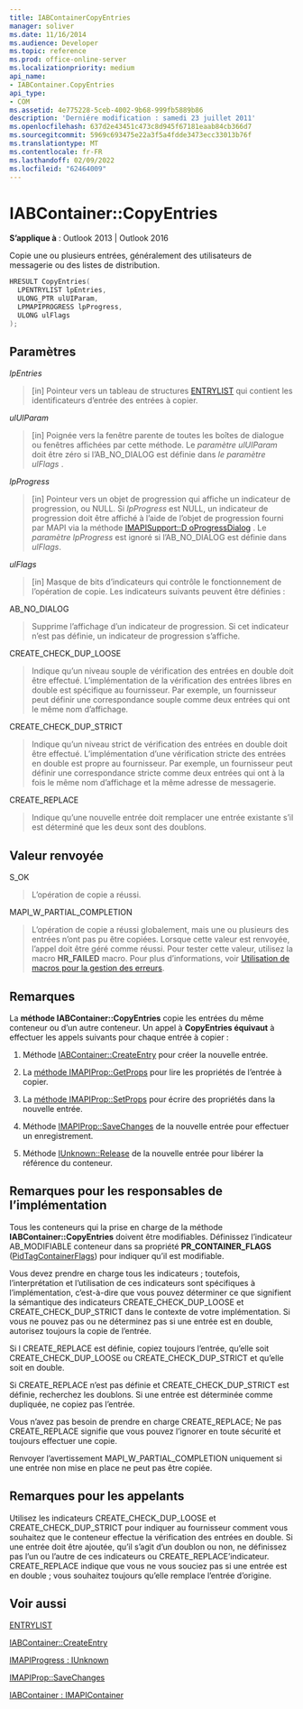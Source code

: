 ```yaml
---
title: IABContainerCopyEntries
manager: soliver
ms.date: 11/16/2014
ms.audience: Developer
ms.topic: reference
ms.prod: office-online-server
ms.localizationpriority: medium
api_name:
- IABContainer.CopyEntries
api_type:
- COM
ms.assetid: 4e775228-5ceb-4002-9b68-999fb5889b86
description: 'Derniére modification : samedi 23 juillet 2011'
ms.openlocfilehash: 637d2e43451c473c8d945f67181eaab84cb366d7
ms.sourcegitcommit: 5969c693475e22a3f5a4fdde3473ecc33013b76f
ms.translationtype: MT
ms.contentlocale: fr-FR
ms.lasthandoff: 02/09/2022
ms.locfileid: "62464009"
---
```

# <a name="iabcontainercopyentries"></a>IABContainer::CopyEntries

  
  
**S’applique à** : Outlook 2013 | Outlook 2016 
  
Copie une ou plusieurs entrées, généralement des utilisateurs de messagerie ou des listes de distribution.
  
```cpp
HRESULT CopyEntries(
  LPENTRYLIST lpEntries,
  ULONG_PTR ulUIParam,
  LPMAPIPROGRESS lpProgress,
  ULONG ulFlags
);
```

## <a name="parameters"></a>Paramètres

 _lpEntries_
  
> [in] Pointeur vers un tableau de structures [ENTRYLIST](entrylist.md) qui contient les identificateurs d’entrée des entrées à copier. 
    
 _ulUIParam_
  
> [in] Poignée vers la fenêtre parente de toutes les boîtes de dialogue ou fenêtres affichées par cette méthode. Le  _paramètre ulUIParam_ doit être zéro si l’AB_NO_DIALOG est définie dans _le paramètre ulFlags_ . 
    
 _lpProgress_
  
> [in] Pointeur vers un objet de progression qui affiche un indicateur de progression, ou NULL. Si  _lpProgress_ est NULL, un indicateur de progression doit être affiché à l’aide de l’objet de progression fourni par MAPI via la méthode [IMAPISupport::D oProgressDialog](imapisupport-doprogressdialog.md) . Le  _paramètre lpProgress_ est ignoré si l’AB_NO_DIALOG est définie dans  _ulFlags_.
    
 _ulFlags_
  
> [in] Masque de bits d’indicateurs qui contrôle le fonctionnement de l’opération de copie. Les indicateurs suivants peuvent être définies :
    
AB_NO_DIALOG 
  
> Supprime l’affichage d’un indicateur de progression. Si cet indicateur n’est pas définie, un indicateur de progression s’affiche.
    
CREATE_CHECK_DUP_LOOSE 
  
> Indique qu’un niveau souple de vérification des entrées en double doit être effectué. L’implémentation de la vérification des entrées libres en double est spécifique au fournisseur. Par exemple, un fournisseur peut définir une correspondance souple comme deux entrées qui ont le même nom d’affichage.
    
CREATE_CHECK_DUP_STRICT 
  
> Indique qu’un niveau strict de vérification des entrées en double doit être effectué. L’implémentation d’une vérification stricte des entrées en double est propre au fournisseur. Par exemple, un fournisseur peut définir une correspondance stricte comme deux entrées qui ont à la fois le même nom d’affichage et la même adresse de messagerie.
    
CREATE_REPLACE 
  
> Indique qu’une nouvelle entrée doit remplacer une entrée existante s’il est déterminé que les deux sont des doublons.
    
## <a name="return-value"></a>Valeur renvoyée

S_OK 
  
> L’opération de copie a réussi.
    
MAPI_W_PARTIAL_COMPLETION 
  
> L’opération de copie a réussi globalement, mais une ou plusieurs des entrées n’ont pas pu être copiées. Lorsque cette valeur est renvoyée, l’appel doit être géré comme réussi. Pour tester cette valeur, utilisez la macro **HR_FAILED** macro. Pour plus d’informations, voir [Utilisation de macros pour la gestion des erreurs](using-macros-for-error-handling.md).
    
## <a name="remarks"></a>Remarques

La **méthode IABContainer::CopyEntries** copie les entrées du même conteneur ou d’un autre conteneur. Un appel à **CopyEntries équivaut** à effectuer les appels suivants pour chaque entrée à copier : 
  
1. Méthode [IABContainer::CreateEntry](iabcontainer-createentry.md) pour créer la nouvelle entrée. 
    
2. La [méthode IMAPIProp::GetProps](imapiprop-getprops.md) pour lire les propriétés de l’entrée à copier. 
    
3. La [méthode IMAPIProp::SetProps](imapiprop-setprops.md) pour écrire des propriétés dans la nouvelle entrée. 
    
4. Méthode [IMAPIProp::SaveChanges](imapiprop-savechanges.md) de la nouvelle entrée pour effectuer un enregistrement. 
    
5. Méthode [IUnknown::Release](https://msdn.microsoft.com/library/ms682317%28VS.85%29.aspx) de la nouvelle entrée pour libérer la référence du conteneur. 
    
## <a name="notes-to-implementers"></a>Remarques pour les responsables de l’implémentation

Tous les conteneurs qui la prise en charge de la méthode **IABContainer::CopyEntries** doivent être modifiables. Définissez l’indicateur AB_MODIFIABLE conteneur dans sa propriété **PR_CONTAINER_FLAGS** ([PidTagContainerFlags](pidtagcontainerflags-canonical-property.md)) pour indiquer qu’il est modifiable. 
  
Vous devez prendre en charge tous les indicateurs ; toutefois, l’interprétation et l’utilisation de ces indicateurs sont spécifiques à l’implémentation, c’est-à-dire que vous pouvez déterminer ce que signifient la sémantique des indicateurs CREATE_CHECK_DUP_LOOSE et CREATE_CHECK_DUP_STRICT dans le contexte de votre implémentation. Si vous ne pouvez pas ou ne déterminez pas si une entrée est en double, autorisez toujours la copie de l’entrée. 
  
Si l CREATE_REPLACE est définie, copiez toujours l’entrée, qu’elle soit CREATE_CHECK_DUP_LOOSE ou CREATE_CHECK_DUP_STRICT et qu’elle soit en double. 
  
Si CREATE_REPLACE n’est pas définie et CREATE_CHECK_DUP_STRICT est définie, recherchez les doublons. Si une entrée est déterminée comme dupliquée, ne copiez pas l’entrée. 
  
Vous n’avez pas besoin de prendre en charge CREATE_REPLACE; Ne pas CREATE_REPLACE signifie que vous pouvez l’ignorer en toute sécurité et toujours effectuer une copie. 
  
Renvoyer l’avertissement MAPI_W_PARTIAL_COMPLETION uniquement si une entrée non mise en place ne peut pas être copiée. 
  
## <a name="notes-to-callers"></a>Remarques pour les appelants

Utilisez les indicateurs CREATE_CHECK_DUP_LOOSE et CREATE_CHECK_DUP_STRICT pour indiquer au fournisseur comment vous souhaitez que le conteneur effectue la vérification des entrées en double. Si une entrée doit être ajoutée, qu’il s’agit d’un doublon ou non, ne définissez pas l’un ou l’autre de ces indicateurs ou CREATE_REPLACE’indicateur. CREATE_REPLACE indique que vous ne vous souciez pas si une entrée est en double ; vous souhaitez toujours qu’elle remplace l’entrée d’origine. 
  
## <a name="see-also"></a>Voir aussi



[ENTRYLIST](entrylist.md)
  
[IABContainer::CreateEntry](iabcontainer-createentry.md)
  
[IMAPIProgress : IUnknown](imapiprogressiunknown.md)
  
[IMAPIProp::SaveChanges](imapiprop-savechanges.md)
  
[IABContainer : IMAPIContainer](iabcontainerimapicontainer.md)

